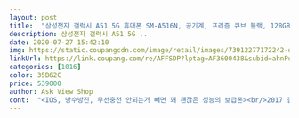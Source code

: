 ```yaml
---
layout: post 
title:  "삼성전자 갤럭시 A51 5G 휴대폰 SM-A516N, 공기계, 프리즘 큐브 블랙, 128GB" 
description: 삼성전자 갤럭시 A51 5G ..
date: 2020-07-27 15:42:10 
img: https://static.coupangcdn.com/image/retail/images/73912277172242-ddefe8b2-7764-4f57-8514-f1b038ce1b4a.jpg 
linkUrl: https://link.coupang.com/re/AFFSDP?lptag=AF3600438&subid=ahnPublicAsk&pageKey=1637987653&itemId=2601899850&vendorItemId=70593062775&traceid=V0-113-1e46dfbe3cce631a 
categories: [1016] 
color: 35B62C 
price: 539000 
author: Ask View Shop 
cont:  "<IOS, 방수방진, 무선충전 안되는거 빼면 꽤 괜찮은 성능의 보급폰><br/>2017 갤럭시 a5 모델이었습니다.<br/><br/>4.<br/>3/5 (보급형 아이폰 고려)<br/>4.<br/>6/5 (큼직큼직 합니다 좋아요)<br/>4.<br/>7/5 (구성품이 풍성함 기본 부착된 필름과 케이스)<br/>4.<br/>7/5 (보급형에서 이 퀄리티? 깜짝 놀람)<br/>4.<br/>7/5 (전반적으로 빠릿함, 무선충전 등 빠진 기술 존재)<br/>4.<br/>8/5 (효도폰인 경우)<br/>4.<br/>9/5 (초기검수 대충함, 에이에스는 삼성이니까)<br/>5/5 (4500mah 이라는데 굉장히 오래감)<br/>s8, 노트8까지는 모노스피커이거든요 스테레오스피커 쓰다가 이폰으로 넘어오는건 비추.<br/>.<br/> 하지만 노트8, s8 포함 이전 시리즈 쓰시던분들한텐 문제가 안될꺼예요! (저도 S8+썻음,음향전공)<br/>‘갤럭시는 아이폰에 비해 부드럽지 않다’는 편견에<br/>✔4500mAH 배터리! 확실히 오래갑니다 다만 충전속도는 그닥 빠르진 않네요<br/>✔방수방진, 무선충전, 스테레오스피커 미지원 저는 방수는 꼭있어야한다 생각했었는데 아무래도 자급제로 살려니 100만원이 넘는걸 부담을 할수가 없었네요ㅠ<br/>✔음질<br/> - 갤럭시s9시리즈부터 스테레오 스피커가 탑재가 되어있는데 그전<br/>✔이어폰단자 저는 버즈를 써서 따로 필요는 없는데 헤드셋이나 이어폰 쓰시는분들한테는 좋은것같아요<br/>✔카메라는 S10+보다 더 좋아요 선명하고 접사도 너무 선명하게 잘보입니다<br/>✔폰케이스 이쁜걸 찾을수가 없습니다!!!!!(중요)<br/>가격<br/>감히 추천 드리고 싶습니다.<br/><br/>갤6엣지를 4년째 썼는데<br/>갤럭시는 s2를 사용을 끝으로 큰 감동을 받지 못했고<br/>구성<br/>다시금 생각을 해볼 정도로 체감이 되었습니다.<br/><br/>다음엔 갤럭시도 괜찮겠다 라고 생각이 들정도 입니다.<br/><br/>단점<br/>마감 및 as<br/>먼저 바꾸신다 말씀을 하실 성격도 아니고<br/>바쁘신 분은 이곳만 봐주세요<br/>배터리<br/>보급폰 치고는 가성비 좋은 a51 5g로 선택했습니다 ㅎㅎ<br/>삼성이 정말 많이 달라졌다는 것을 느끼기에 충분했습니다.<br/><br/>새 폰을 알아보던 중에 우연히 a51 이라는 제품을 알게되었습니다.<br/><br/>생각을 했고 누나의 지원으로 해당 모델을 구입했습니다.<br/><br/>성능<br/>스펙 차이는 거의 없고 가격도 국내판보다 저렴하지만 삼성페이가 안됩니다.<br/><br/>아시는 분들은 아시겠지만 a51은 해외에서는 이미 출시된 제품입니다.<br/><br/>아이폰 진성 유저로써 감탄할 정도며<br/>아이폰을 5s부터 11pro 모델을 쓰고 있지만<br/>앱 실행속도도 마찬가지로 상당히 빨라졌습니다.<br/><br/>어머니 핸드폰을 언제 산지 기억은 안나지만,<br/>요약 (5점 만점 지극히 주관적인 데이터 입니다)<br/>이 모델은 고민을 한게 민망할 정도 입미다.<br/><br/>이건 어느정도 적당히 쓸만하면 되지가 아니라<br/>인상쓰면서 쓰시는 모습을 보고 하나 바꿔 드려야겠다<br/>잘 보이지도 않는 눈으로 조그만 화면 안경 내려가며<br/>장점<br/>저는 폰겜 하는게 1개 있긴 하지만 고사양겜도 아니고 굳이 비싼 플래그쉽 쓸 필요는 없을 것 같아서<br/>저처럼 플래그쉽은 부담스럽고<br/>제품 받고 한 10일 정도 쓴 것 같은데요... <br/> 아직까지는 별 문제 없이 잘 쓰고 있습니다<br/>중상급 보급형을 알아보고 계시거나<br/>차기 휴대폰은 갤럭시를 후보로 둘 정도 입니다.<br/><br/>초기설정부터 백업을 직접 해드렸는데 그 짧은 순간에도<br/>총평<br/>최근 지문 인식도 잘 안되고 화면이 갑자기 깨지는 등의 문제로 인해<br/>최대한 문제 없이 오래 쓰고 싶네요 ㅋㅋ<br/>카메라<br/>폰도 결국 소모품이기 때문에 언젠가는 또 바꾸겠지만<br/>플래그쉽 모델을 팀킬할 정도 입니다.<br/><br/>필름 벗길땐 몰랐는데 딱 가격만큼의 뒷면? 이예요 S시리즈 쓰다가 처음 A시리즈 사면 딱 한눈에 아실꺼예요!<br/>하드웨어 발전으로 터치감 및 조작감이 개선 되었고<br/>한번 구매하시면 4<br/> -5년은 쓰시는 성격 이신지라<br/>화면<br/>효도폰으로 보고 계신분이라면<br/>" 
---
```

